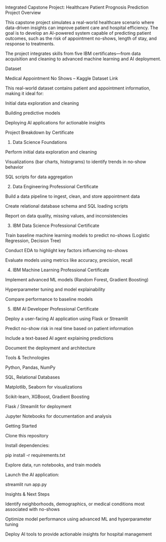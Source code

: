 Integrated Capstone Project: Healthcare Patient Prognosis Prediction
Project Overview

This capstone project simulates a real-world healthcare scenario where data-driven insights can improve patient care and hospital efficiency. The goal is to develop an AI-powered system capable of predicting patient outcomes, such as the risk of appointment no-shows, length of stay, and response to treatments.

The project integrates skills from five IBM certificates—from data acquisition and cleaning to advanced machine learning and AI deployment.

Dataset

Medical Appointment No Shows – Kaggle Dataset Link

This real-world dataset contains patient and appointment information, making it ideal for:

Initial data exploration and cleaning

Building predictive models

Deploying AI applications for actionable insights

Project Breakdown by Certificate
1. Data Science Foundations

Perform initial data exploration and cleaning

Visualizations (bar charts, histograms) to identify trends in no-show behavior

SQL scripts for data aggregation

2. Data Engineering Professional Certificate

Build a data pipeline to ingest, clean, and store appointment data

Create relational database schema and SQL loading scripts

Report on data quality, missing values, and inconsistencies

3. IBM Data Science Professional Certificate

Train baseline machine learning models to predict no-shows (Logistic Regression, Decision Tree)

Conduct EDA to highlight key factors influencing no-shows

Evaluate models using metrics like accuracy, precision, recall

4. IBM Machine Learning Professional Certificate

Implement advanced ML models (Random Forest, Gradient Boosting)

Hyperparameter tuning and model explainability

Compare performance to baseline models

5. IBM AI Developer Professional Certificate

Deploy a user-facing AI application using Flask or Streamlit

Predict no-show risk in real time based on patient information

Include a text-based AI agent explaining predictions

Document the deployment and architecture

Tools & Technologies

Python, Pandas, NumPy

SQL, Relational Databases

Matplotlib, Seaborn for visualizations

Scikit-learn, XGBoost, Gradient Boosting

Flask / Streamlit for deployment

Jupyter Notebooks for documentation and analysis

Getting Started

Clone this repository

Install dependencies:

pip install -r requirements.txt


Explore data, run notebooks, and train models

Launch the AI application:

streamlit run app.py

Insights & Next Steps

Identify neighborhoods, demographics, or medical conditions most associated with no-shows

Optimize model performance using advanced ML and hyperparameter tuning

Deploy AI tools to provide actionable insights for hospital management